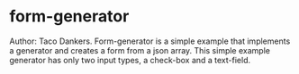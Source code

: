 # form-generator
Author: Taco Dankers.  Form-generator is a simple example that implements a generator and creates a form from a json array. This simple example generator has only two input types, a check-box and a text-field. 
